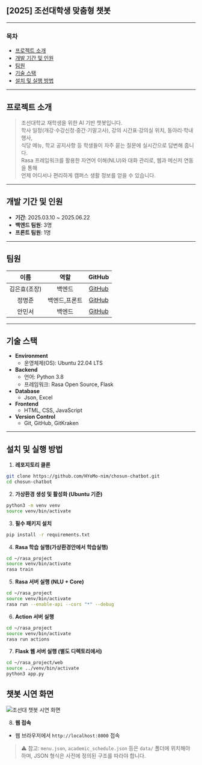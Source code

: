 ## [2025] 조선대학생 맞춤형 챗봇



---

### 목차
- [프로젝트 소개](#프로젝트-소개)  
- [개발 기간 및 인원](#개발-기간-및-인원)  
- [팀원](#팀원)  
- [기술 스택](#기술-스택)  
- [설치 및 실행 방법](#설치-및-실행-방법)  

---

## 프로젝트 소개

> 조선대학교 재학생을 위한 AI 기반 챗봇입니다.  
> 학사 일정(개강·수강신청·중간·기말고사), 강의 시간표·강의실 위치, 동아리·학내 행사,  
> 식당 메뉴, 학교 공지사항 등 학생들이 자주 묻는 질문에 실시간으로 답변해 줍니다.  
> Rasa 프레임워크를 활용한 자연어 이해(NLU)와 대화 관리로, 웹과 메신저 연동을 통해  
> 언제 어디서나 편리하게 캠퍼스 생활 정보를 얻을 수 있습니다.

---

## 개발 기간 및 인원
- **기간**: 2025.03.10 ~ 2025.06.22  
- **백엔드 팀원**: 3명  
- **프론트 팀원**: 1명  
---

## 팀원

| 이름         | 역할    | GitHub                                        |
|:------------:|:-------:|:----------------------------------------------:|
| 김은효(조장) | 백엔드  | [GitHub](https://github.com/HyoMo-nim)        |
| 정명준       | 백엔드,프론트  | [GitHub](https://github.com/godjun123)        |
| 안민서       | 백엔드  | [GitHub](https://github.com/Minmin939)        |

---

## 기술 스택

- **Environment**
  - 운영체제(OS): Ubuntu 22.04 LTS
- **Backend**
  - 언어: Python 3.8
  - 프레임워크: Rasa Open Source, Flask
- **Database**
  - Json, Excel
- **Frontend**
  - HTML, CSS, JavaScript
- **Version Control**
  - Git, GitHub, GitKraken

---

## 설치 및 실행 방법

1. **레포지토리 클론**
```bash
git clone https://github.com/HYoMo-nim/chosun-chatbot.git
cd chosun-chatbot
```

2. **가상환경 생성 및 활성화 (Ubuntu 기준)**
```bash
python3 -m venv venv
source venv/bin/activate
```

3. **필수 패키지 설치**
```bash
pip install -r requirements.txt
```

4. **Rasa 학습 실행(가상환경안에서 학습실행)**
```bash
cd ~/rasa_project
source venv/bin/activate
rasa train
```

5. **Rasa 서버 실행 (NLU + Core)**
```bash
cd ~/rasa_project
source venv/bin/activate
rasa run --enable-api --cors "*" --debug
```

6. **Action 서버 실행**
```bash
cd ~/rasa_project
source venv/bin/activate
rasa run actions
```

7. **Flask 웹 서버 실행 (별도 디렉토리에서)**
```bash
cd ~/rasa_project/web
source ../venv/bin/activate
python3 app.py

```


## 챗봇 시연 화면

![조선대 챗봇 시연 화면](images/스크린샷%202025-06-22%2015-55-41.png)

8. **웹 접속**
- 웹 브라우저에서 `http://localhost:8000` 접속

> ⚠️ 참고: `menu.json`, `academic_schedule.json` 등은 `data/` 폴더에 위치해야 하며, JSON 형식은 사전에 정의된 구조를 따라야 합니다.
